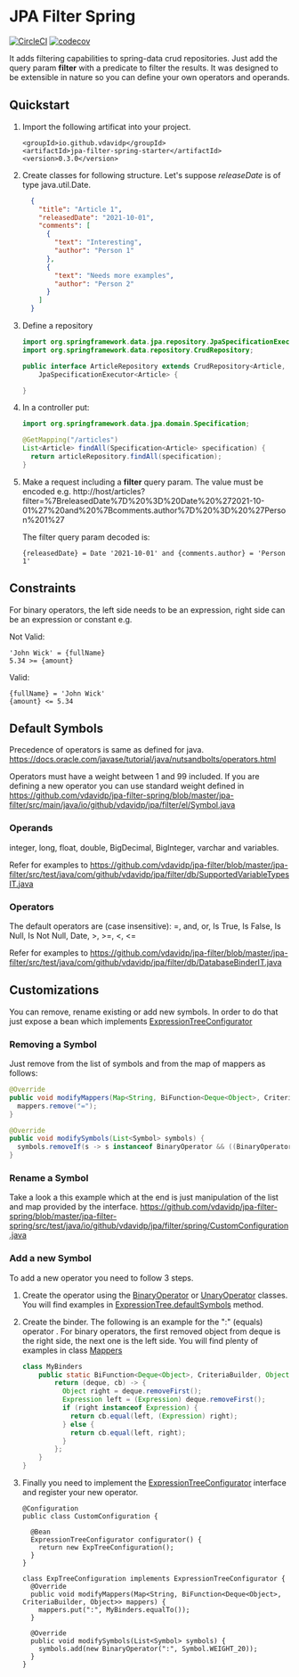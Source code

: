 # JPA Filter Spring

[![CircleCI](https://circleci.com/gh/circleci/circleci-docs.svg?style=shield)](https://circleci.com/gh/vdavidp/jpa-filter-spring) [![codecov](https://codecov.io/gh/vdavidp/jpa-filter-spring/branch/master/graph/badge.svg?token=CSCU81AV0H)](https://codecov.io/gh/vdavidp/jpa-filter-spring)

It adds filtering capabilities to spring-data crud repositories. Just add the query param **filter** with a predicate to filter the results. It was designed to be extensible in nature so you can define your own operators and operands.


## Quickstart

1. Import the following artificat into your project.
    ```
    <groupId>io.github.vdavidp</groupId>
    <artifactId>jpa-filter-spring-starter</artifactId>
    <version>0.3.0</version>
    ```
1. Create classes for following structure. Let's suppose *releaseDate* is of type java.util.Date.
    ```json
      {
        "title": "Article 1",
        "releasedDate": "2021-10-01",
        "comments": [
          {
            "text": "Interesting",
            "author": "Person 1"
          },
          {
            "text": "Needs more examples",
            "author": "Person 2"
          }
        ]
      }
    ```
1. Define a repository
    ```java
    import org.springframework.data.jpa.repository.JpaSpecificationExecutor;
    import org.springframework.data.repository.CrudRepository;

    public interface ArticleRepository extends CrudRepository<Article, Long>,
        JpaSpecificationExecutor<Article> {

    }
    ```
1. In a controller put:
    ```java
    import org.springframework.data.jpa.domain.Specification;

    @GetMapping("/articles")
    List<Article> findAll(Specification<Article> specification) {
      return articleRepository.findAll(specification);
    }
    ```
1. Make a request including a **filter** query param. The value must be encoded e.g.
    http://host/articles?filter=%7BreleasedDate%7D%20%3D%20Date%20%272021-10-01%27%20and%20%7Bcomments.author%7D%20%3D%20%27Person%201%27

    The filter query param decoded is: 
    ```
    {releasedDate} = Date '2021-10-01' and {comments.author} = 'Person 1'
    ```

## Constraints
For binary operators, the left side needs to be an expression, right side can be an expression or constant e.g.

Not Valid:
```
'John Wick' = {fullName}
5.34 >= {amount}
```

Valid:
```
{fullName} = 'John Wick'
{amount} <= 5.34
```

## Default Symbols
Precedence of operators is same as defined for java. https://docs.oracle.com/javase/tutorial/java/nutsandbolts/operators.html

Operators must have a weight between 1 and 99 included. If you are defining a new operator you can use standard weight defined in https://github.com/vdavidp/jpa-filter-spring/blob/master/jpa-filter/src/main/java/io/github/vdavidp/jpa/filter/el/Symbol.java

### Operands
integer, long, float, double, BigDecimal, BigInteger, varchar and variables.

Refer for examples to https://github.com/vdavidp/jpa-filter/blob/master/jpa-filter/src/test/java/com/github/vdavidp/jpa/filter/db/SupportedVariableTypesIT.java

### Operators
The default operators are (case insensitive):
=, and, or, Is True, Is False, Is Null, Is Not Null, Date, >, >=, <, <=

Refer for examples to https://github.com/vdavidp/jpa-filter/blob/master/jpa-filter/src/test/java/com/github/vdavidp/jpa/filter/db/DatabaseBinderIT.java

## Customizations
You can remove, rename existing or add new symbols. In order to do that just expose a bean which implements [ExpressionTreeConfigurator](https://github.com/vdavidp/jpa-filter-spring/blob/master/jpa-filter-spring/src/main/java/io/github/vdavidp/jpa/filter/spring/ExpressionTreeConfigurator.java)

### Removing a Symbol
Just remove from the list of symbols and from the map of mappers as follows:
```java
@Override
public void modifyMappers(Map<String, BiFunction<Deque<Object>, CriteriaBuilder, Object>> mappers) {
  mappers.remove("=");
}

@Override
public void modifySymbols(List<Symbol> symbols) {
  symbols.removeIf(s -> s instanceof BinaryOperator && ((BinaryOperator)s).getSymbol().equals("="));
}
```
### Rename a Symbol
Take a look a this example which at the end is just manipulation of the list and map provided by the interface. https://github.com/vdavidp/jpa-filter-spring/blob/master/jpa-filter-spring/src/test/java/io/github/vdavidp/jpa/filter/spring/CustomConfiguration.java

### Add a new Symbol
To add a new operator you need to follow 3 steps.
1. Create the operator using the [BinaryOperator](https://github.com/vdavidp/jpa-filter-spring/blob/master/jpa-filter/src/main/java/io/github/vdavidp/jpa/filter/el/BinaryOperator.java) or [UnaryOperator](https://github.com/vdavidp/jpa-filter-spring/blob/master/jpa-filter/src/main/java/io/github/vdavidp/jpa/filter/el/BinaryOperator.java) classes. You will find examples in [ExpressionTree.defaultSymbols](https://github.com/vdavidp/jpa-filter-spring/blob/master/jpa-filter/src/main/java/io/github/vdavidp/jpa/filter/el/ExpressionTree.java#L90) method.
1. Create the binder. The following is an example for the ":" (equals) operator . For binary operators, the first removed object from deque is the right side, the next one is the left side. You will find plenty of examples in class [Mappers](https://github.com/vdavidp/jpa-filter-spring/blob/master/jpa-filter/src/main/java/io/github/vdavidp/jpa/filter/db/Mappers.java)

    ```java
    class MyBinders
        public static BiFunction<Deque<Object>, CriteriaBuilder, Object> equalTo() {
            return (deque, cb) -> {
              Object right = deque.removeFirst();
              Expression left = (Expression) deque.removeFirst();
              if (right instanceof Expression) {
                return cb.equal(left, (Expression) right);
              } else {
                return cb.equal(left, right);
              }
            };
        }
    }
    ```
1. Finally you need to implement the [ExpressionTreeConfigurator](https://github.com/vdavidp/jpa-filter-spring/blob/master/jpa-filter-spring/src/main/java/io/github/vdavidp/jpa/filter/spring/ExpressionTreeConfigurator.java) interface and register your new operator.
    
    ```
    @Configuration
    public class CustomConfiguration {

      @Bean
      ExpressionTreeConfigurator configurator() {
        return new ExpTreeConfiguration();
      }
    }
    
    class ExpTreeConfiguration implements ExpressionTreeConfigurator {
      @Override
      public void modifyMappers(Map<String, BiFunction<Deque<Object>, CriteriaBuilder, Object>> mappers) {
        mappers.put(":", MyBinders.equalTo());
      }

      @Override
      public void modifySymbols(List<Symbol> symbols) {
        symbols.add(new BinaryOperator(":", Symbol.WEIGHT_20));
      }
    }
    ```
